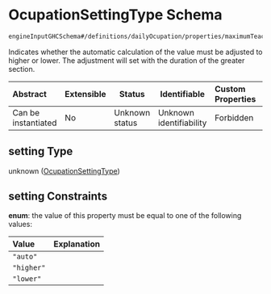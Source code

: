 # OcupationSettingType Schema

```txt
engineInputGHCSchema#/definitions/dailyOcupation/properties/maximumTeaching/properties/setting
```

Indicates whether the automatic calculation of the value must be adjusted to higher or lower. The adjustment will set with the duration of the greater section.


| Abstract            | Extensible | Status         | Identifiable            | Custom Properties | Additional Properties | Access Restrictions | Defined In                                                         |
| :------------------ | ---------- | -------------- | ----------------------- | :---------------- | --------------------- | ------------------- | ------------------------------------------------------------------ |
| Can be instantiated | No         | Unknown status | Unknown identifiability | Forbidden         | Allowed               | none                | [ghc.schema.json\*](../out/ghc.schema.json "open original schema") |

## setting Type

unknown ([OcupationSettingType](ghc-definitions-dailyocupation-properties-maximumteaching-properties-ocupationsettingtype.md))

## setting Constraints

**enum**: the value of this property must be equal to one of the following values:

| Value      | Explanation |
| :--------- | ----------- |
| `"auto"`   |             |
| `"higher"` |             |
| `"lower"`  |             |
